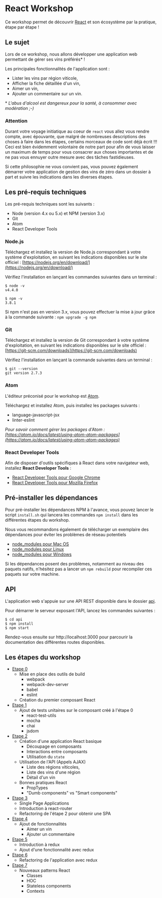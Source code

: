 # React Workshop

Ce workshop permet de découvrir [React](https://facebook.github.io/react/) et son écosystème par la pratique, étape par étape !

## Le sujet

Lors de ce workshop, nous allons développer une application web permettant de gérer ses vins préférés* !

Les principales fonctionnalités de l'application sont :

* Lister les vins par région viticole,
* Afficher la fiche détaillée d'un vin,
* Aimer un vin,
* Ajouter un commentaire sur un vin.

\* *L'abus d'alcool est dangereux pour la santé, à consommer avec modération ;-)*

### Attention

Durant votre voyage initiatique au coeur de `react` vous allez vous rendre compte, avec épouvante, que malgré de nombreuses descriptions des choses à faire dans les étapes, certains morceaux de code sont déjà écrit !!! Ceci est bien évidemment volontaire de notre part pour afin de vous laisser un maximum de temps pour vous consacrer aux choses importantes et de ne pas vous ennuyer outre mesure avec des tâches fastidieuses.

Si cette philosophie ne vous convient pas, vous pouvez également démarrer votre application de gestion des vins de zéro dans un dossier à part et suivre les indications dans les diverses étapes.

## Les pré-requis techniques

Les pré-requis techniques sont les suivants :

* Node (version 4.x ou 5.x) et NPM (version 3.x)
* Git
* Atom
* React Developer Tools

### Node.js

Téléchargez et installez la version de Node.js correspondant à votre système d'exploitation, en suivant les indications disponibles sur le site officiel : [https://nodejs.org/en/download/](https://nodejs.org/en/download/)  

Vérifiez l'installation en lançant les commandes suivantes dans un terminal :

```
$ node -v
v4.4.0

$ npm -v
3.8.1
```

Si npm n'est pas en version 3.x, vous pouvez effectuer la mise à jour grâce à la commande suivante : `npm upgrade -g npm`

### Git

Téléchargez et installez la version de Git correspondant à votre système d'exploitation, en suivant les indications disponibles sur le site officiel : [https://git-scm.com/downloads](https://git-scm.com/downloads)  

Vérifiez l'installation en lançant la commande suivantes dans un terminal :

```
$ git --version
git version 2.7.3
```

### Atom

L'éditeur préconisé pour le workshop est [Atom](https://atom.io).

Téléchargez et installez Atom, puis installez les packages suivants :

* language-javascript-jsx
* linter-eslint

*Pour savoir comment gérer les packages d'Atom : [https://atom.io/docs/latest/using-atom-atom-packages](https://atom.io/docs/latest/using-atom-atom-packages)*


### React Developer Tools

Afin de disposer d'outils spécifiques à React dans votre navigateur web, installez **React Developer Tools** :

* [React Developer Tools pour Google Chrome](https://chrome.google.com/webstore/detail/react-developer-tools/fmkadmapgofadopljbjfkapdkoienihi)
* [React Developer Tools pour Mozilla Firefox](https://addons.mozilla.org/fr/firefox/addon/react-devtools/)

## Pré-installer les dépendances

Pour pré-installer les dépendances NPM à l'avance, vous pouvez lancer le script `install.sh` qui lancera les commandes `npm install` dans les différentes étapes du workshop.

Nous vous recommandons également de télécharger un exemplaire des dépendances pour éviter les problèmes de réseau potentiels

* [node_modules pour Mac OS](https://drive.google.com/file/d/0B-_N2ZIolzedRm52S1dXT2pvTFk/view?usp=sharing)
* [node_modules pour Linux](https://drive.google.com/file/d/0B-_N2ZIolzedd0JBUVYxamZhU0k/view?usp=sharing)
* [node_modules pour Windows](https://drive.google.com/file/d/0B-_N2ZIolzedcWwzdWN6R2FhTHc/view?usp=sharing)

Si les dépendances posent des problèmes, notamment au niveau des paquets natifs, n'hésitez pas a lancer un `npm rebuild` pour recompiler ces paquets sur votre machine.

## API

L'application web s'appuie sur une API REST disponible dans le dossier [api](/api).

Pour démarrer le serveur exposant l'API, lancez les commandes suivantes :

```
$ cd api
$ npm install
$ npm start
```

Rendez-vous ensuite sur http://localhost:3000 pour parcourir la documentation des différentes routes disponibles.


## Les étapes du workshop

* [Etape 0](/step-0)
  * Mise en place des outils de build
    * webpack
    * webpack-dev-server
    * babel
    * eslint
  * Création du premier composant React
* [Etape 1](/step-1)
  * Ajout de tests unitaires sur le composant créé à l'étape 0
    * react-test-utils
    * mocha
    * chai
    * jsdom
* [Etape 2](/step-2)
  * Création d'une application React basique
    * Découpage en composants
    * Interactions entre composants
    * Utilisation du `state`
  * Utilisation de l'API (Appels AJAX)
    * Liste des régions viticoles,
    * Liste des vins d'une région
    * Détail d'un vin
  * Bonnes pratiques React
    * PropTypes
    * "Dumb components" vs "Smart components"
* [Etape 3](/step-3)
  * Single Page Applications
  * Introduction à react-router
  * Refactoring de l'étape 2 pour obtenir une SPA
* [Etape 4](/step-4)
  * Ajout de fonctionnalités
    * Aimer un vin
    * Ajouter un commentaire
* [Etape 5](/step-5)
  * Introduction à redux
  * Ajout d'une fonctionnalité avec redux
* [Etape 6](/step-6)
  * Refactoring de l'application avec redux
* [Etape 7](/step-7)
  * Nouveaux patterns React
    * Classes
    * HOC
    * Stateless components
    * Contexts

